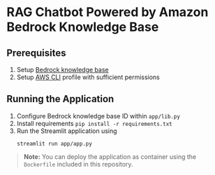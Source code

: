# RAG Chatbot Powered by Amazon Bedrock Knowledge Base

## Prerequisites
1. Setup [Bedrock knowledge base](https://docs.aws.amazon.com/bedrock/latest/userguide/knowledge-base.html)
2. Setup [AWS CLI](https://aws.amazon.com/cli/) profile with sufficient permissions

## Running the Application

1. Configure Bedrock knowledge base ID within `app/lib.py`
2. Install requirements `pip install -r requirements.txt`
3. Run the Streamlit application using
    ```
    streamlit run app/app.py
    ```

> **Note:** You can deploy the application as container using the `Dockerfile` included in this repository.